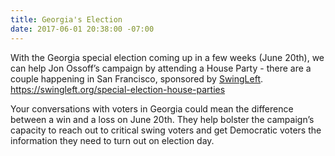 ```yaml
---
title: Georgia's Election
date: 2017-06-01 20:38:00 -07:00
---
```


With the Georgia special election coming up in a few weeks (June 20th), we can help Jon Ossoff’s campaign by attending a House Party -
there are a couple happening in San Francisco, sponsored by [SwingLeft](https://swingleft.org/special-election-house-parties). https://swingleft.org/special-election-house-parties

Your conversations with voters in Georgia could mean the difference between a win and a loss on June 20th. They help bolster the campaign’s capacity to reach out to critical swing voters and get Democratic voters the information they need to turn out on election day.  



